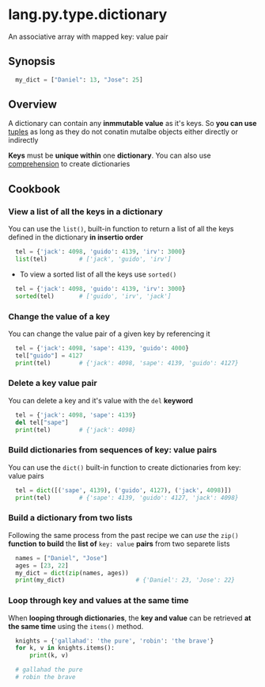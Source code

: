 # lang.py.type.dictionary

An associative array with mapped key: value pair

## Synopsis

```py
  my_dict = ["Daniel": 13, "Jose": 25]
```

## Overview

A dictionary can contain any **inmmutable value** as it's keys. So **you can use**
[tuples](./hsr4.md) as long as they do not conatin mutalbe objects either
directly or indirectly

**Keys** must be **unique within** one **dictionary**. You can also use
[comprehension](./0loj.md) to create dictionaries

## Cookbook

### View a list of all the keys in a dictionary

You can use the `list()`, built-in function to return a list of all the keys
defined in the dictionary **in insertio order**

```py
  tel = {'jack': 4098, 'guido': 4139, 'irv': 3000}
  list(tel)         # ['jack', 'guido', 'irv']
```

- To view a sorted list of all the keys use `sorted()`

```py
  tel = {'jack': 4098, 'guido': 4139, 'irv': 3000}
  sorted(tel)       # ['guido', 'irv', 'jack']
```

### Change the value of a key

You can change the value pair of a given key by referencing it

```py
  tel = {'jack': 4098, 'sape': 4139, 'guido': 4000}
  tel["guido"] = 4127
  print(tel)        # {'jack': 4098, 'sape': 4139, 'guido': 4127}
```

### Delete a key value pair

You can delete a key and it's value with the `del` **keyword**

```py
  tel = {'jack': 4098, 'sape': 4139}
  del tel["sape"]
  print(tel)        # {'jack': 4098}
```

### Build dictionaries from sequences of key: value pairs

You can use the `dict()` built-in function to create dictionaries from key:
value pairs

```py
  tel = dict([('sape', 4139), ('guido', 4127), ('jack', 4098)])
  print(tel)        # {'sape': 4139, 'guido': 4127, 'jack': 4098}
```

### Build a dictionary from two lists

Following the same process from the past recipe we can *use* the `zip()`
**function** **to build** the **list of** `key: value` **pairs** from two
separete lists

```py
  names = ["Daniel", "Jose"]
  ages = [23, 22]
  my_dict = dict(zip(names, ages))
  print(my_dict)                    # {'Daniel': 23, 'Jose': 22}
```

### Loop through key and values at the same time

When **looping through dictionaries**, the **key and value** can be
retrieved **at the same time** using the `items()` method.

```py
  knights = {'gallahad': 'the pure', 'robin': 'the brave'}
  for k, v in knights.items():
      print(k, v)

  # gallahad the pure
  # robin the brave
```
